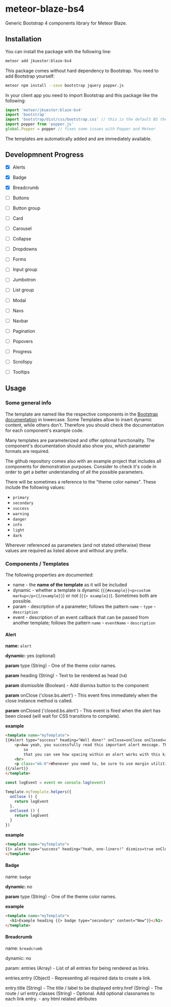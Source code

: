 # meteor-blaze-bs4
Generic Bootstrap 4 components library for Meteor Blaze.

## Installation

You can install the package with the following line:

```bash
meteor add jkuester:blaze-bs4
```

This package comes without hard dependency to Bootstrap. You need to add Bootstrap yourself:

```bash
meteor npm install --save bootstrap jquery popper.js
```

In your client app you need to import Bootstrap and this package like the following:

```javascript
import 'meteor/jkuester:blaze-bs4'
import 'bootstrap'
import 'bootstrap/dist/css/bootstrap.css' // this is the default BS theme as example
import popper from 'popper.js'
global.Popper = popper // fixes some issues with Popper and Meteor
``` 

The templates are automatically added and are immediately available.

## Developmnent Progress

- [x] Alerts
- [x] Badge
- [x] Breadcrumb
- [ ] Buttons
- [ ] Button group
- [ ] Card
- [ ] Carousel
- [ ] Collapse
- [ ] Dropdowns
- [ ] Forms
- [ ] Input group
- [ ] Jumbotron
- [ ] List group
- [ ] Modal
- [ ] Navs
- [ ] Navbar
- [ ] Pagination
- [ ] Popovers
- [ ] Progress
- [ ] Scrollspy
- [ ] Tooltips 



## Usage

### Some general info

The template are named like the respective components in the [Bootstrap documentation](https://getbootstrap.com/docs/4.1/components/alerts/) in lowercase.
Some Templates allow to insert dynamic content, while others don't. Therefore you should check the documentation for each component's example code.

Many templates are parameterized and offer optional functionality. The component's documentation should also show you, which parameter formats are required.

The github repository comes also with an example project that includes all components for demonstration purposes.
Consider to check it's code in order to get a better understanding of all the possible parameters.

There will be sometimes a reference to the "theme color names". These include the following values:

* `primary`
* `secondary`
* `success`
* `warning`
* `danger`
* `info`
* `light`
* `dark`

Wherever referenced as parameters (and not stated otherwise) these values are required as listed above and without any prefix.

### Components / Templates

The following properties are documented:

* name - the **name of the template** as it will be included
* dynamic - whether a template is dynamic (`{{#example}}<p>custom markup</p>{{/example}}`) or not (`{{> example}}`). Sometimes both are possible.
* param - description of a parameter; follows the pattern `name` - `type` - `description`
* event - description of an event callback that can be passed from another template; follows the pattern `name` - `eventName` - `description` 

#### Alert

**name:** `alert`

**dynamic:** yes (optional)

**param** type (String) - One of the theme color names.

**param** heading (String) - Text to be rendered as head (`h4`)

**param** dismissible (Boolean) - Add dismiss button to the component

**param** onClose ('close.bs.alert') - This event fires immediately when the close instance method is called.

**param** onClosed ('closed.bs.alert') - This event is fired when the alert has been closed (will wait for CSS transitions to complete).

**example**

```html
<template name="myTemplate">
{{#alert type="success" heading="Well done!" onClose=onClose onClosed=onClosed}}
    <p>Aww yeah, you successfully read this important alert message. This example text is going to run a bit longer
        so
        that you can see how spacing within an alert works with this kind of content.</p>
    <hr>
    <p class="mb-0">Whenever you need to, be sure to use margin utilities to keep things nice and tidy.</p>
{{/alert}}
</template>
```

```javascript
const logEvent = event => console.log(event)

Template.myTemplate.helpers({
  onClose () {
    return logEvent
  },
  onClosed () {
    return logEvent
  }
})
```

**example**

```html
<template name="myTemplate">
{{> alert type="success" heading="Yeah, one-liners!" dismiss=true onClose=onClose onClosed=onClosed}}
</template>
```

#### Badge

name: `badge`

**dynamic:** no

**param** type (String) - One of the theme color names.


**example**

```html
<template name="myTemplate">
  <h1>Example heading {{> badge type="secondary" content="New"}}</h1>
</template>
``` 

#### Breadcrumb

name: `breadcrumb`

dynamic: no

param: entries (Array) - List of all entries for being rendered as links.

entries.entry (Object) - Representing all required data to create a link.

entry.title (String) - The title / label to be displayed
entry.href (String) - The route / url
entry.classes (String) - Optional. Add optional classnames to each link
entry.<html a attributes> - any html <a> related attributes
